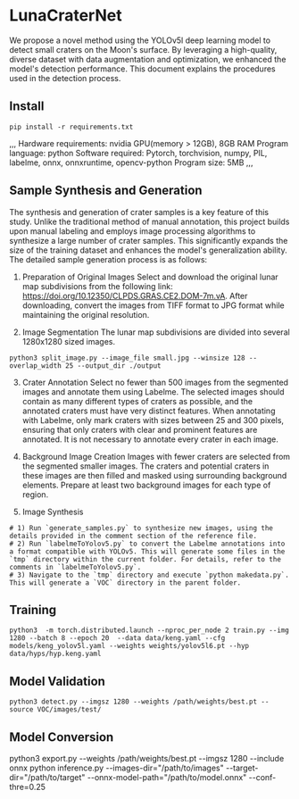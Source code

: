 # LunaCraterNet
We propose a novel method using the YOLOv5l deep learning model to detect small craters on the Moon's surface. By leveraging a high-quality, diverse dataset with data augmentation and optimization, we enhanced the model's detection performance. This document explains the procedures used in the detection process.

## Install
```shell
pip install -r requirements.txt
```
,,,
Hardware requirements: nvidia GPU(memory > 12GB), 8GB RAM
Program language: python
Software required: Pytorch, torchvision, numpy, PIL, labelme, onnx, onnxruntime,  opencv-python
Program size: 5MB
,,,


## Sample Synthesis and Generation
The synthesis and generation of crater samples is a key feature of this study. Unlike the traditional method of manual annotation, this project builds upon manual labeling and employs image processing algorithms to synthesize a large number of crater samples. This significantly expands the size of the training dataset and enhances the model's generalization ability. The detailed sample generation process is as follows:
1. Preparation of Original Images
Select and download the original lunar map subdivisions from the following link: https://doi.org/10.12350/CLPDS.GRAS.CE2.DOM-7m.vA. After downloading, convert the images from TIFF format to JPG format while maintaining the original resolution.

2. Image Segmentation
The lunar map subdivisions are divided into several 1280x1280 sized images.
```shell
python3 split_image.py --image_file small.jpg --winsize 128 --overlap_width 25 --output_dir ./output
```
3. Crater Annotation
Select no fewer than 500 images from the segmented images and annotate them using Labelme. The selected images should contain as many different types of craters as possible, and the annotated craters must have very distinct features. When annotating with Labelme, only mark craters with sizes between 25 and 300 pixels, ensuring that only craters with clear and prominent features are annotated. It is not necessary to annotate every crater in each image.

4. Background Image Creation
Images with fewer craters are selected from the segmented smaller images. The craters and potential craters in these images are then filled and masked using surrounding background elements.
Prepare at least two background images for each type of region.

5. Image Synthesis
```shell
# 1) Run `generate_samples.py` to synthesize new images, using the details provided in the comment section of the reference file.  
# 2) Run `labelmeToYolov5.py` to convert the Labelme annotations into a format compatible with YOLOv5. This will generate some files in the `tmp` directory within the current folder. For details, refer to the comments in `labelmeToYolov5.py`.  
# 3) Navigate to the `tmp` directory and execute `python makedata.py`. This will generate a `VOC` directory in the parent folder.
```

## Training
```shell
python3  -m torch.distributed.launch --nproc_per_node 2 train.py --img 1280 --batch 8 --epoch 20  --data data/keng.yaml --cfg models/keng_yolov5l.yaml --weights weights/yolov5l6.pt --hyp data/hyps/hyp.keng.yaml
```

## Model Validation
```shell
python3 detect.py --imgsz 1280 --weights /path/weights/best.pt --source VOC/images/test/

```

## Model Conversion
python3 export.py --weights /path/weights/best.pt --imgsz 1280 --include onnx
python inference.py --images-dir="/path/to/images" --target-dir="/path/to/target" --onnx-model-path="/path/to/model.onnx" --conf-thre=0.25
```

